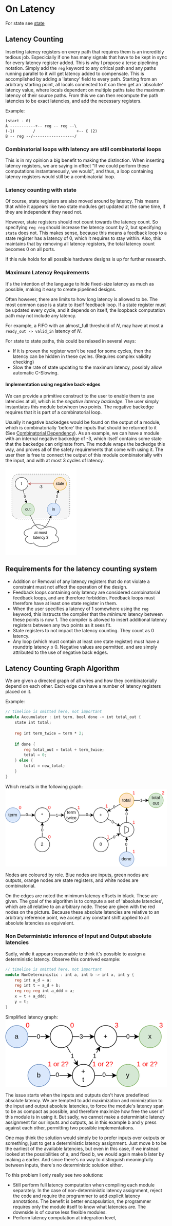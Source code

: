 # On Latency
For state see [state](state.md)

## Latency Counting
Inserting latency registers on every path that requires them is an incredibly tedious job. Especicially if one has many signals that have to be kept in sync for every latency register added. This is why I propose a terse pipelining notation. Simply add the `reg` keyword to any critical path and any paths running parallel to it will get latency added to compensate. This is accomplished by adding a 'latency' field to every path. Starting from an arbitrary starting point, all locals connected to it can then get an 'absolute' latency value, where locals dependent on multiple paths take the maximum latency of their source paths. From this we can then recompute the path latencies to be exact latencies, and add the necessary registers. 

Example:
```
(start - 0)
A -----------+-- reg -- reg --\
(-1)        /                  +-- C (2)
B -- reg --/------------------/
```

### Combinatorial loops with latency are still combinatorial loops
This is in my opinion a big benefit to making the distinction. When inserting latency registers, we are saying in effect "If we could perform these computations instantaneously, we would", and thus, a loop containing latency registers would still be a combinatorial loop. 

### Latency counting with state
Of course, state registers are also moved around by latency. This means that while it appears like two state modules get updated at the same time, if they are independent they need not. 

However, state registers should not count towards the latency count. So specifying `reg reg` should increase the latency count by 2, but specifying `state` does not. This makes sense, because this means a feedback loop to a state register has a latency of 0, which it requires to stay within. Also, this maintains that by removing all latency registers, the total latency count becomes 0 on all ports. 

If this rule holds for all possible hardware designs is up for further research. 

### Maximum Latency Requirements
It's the intention of the language to hide fixed-size latency as much as possible, making it easy to create pipelined designs. 

Often however, there are limits to how long latency is allowed to be. The most common case is a state to itself feedback loop. If a state register must be updated every cycle, and it depends on itself, the loopback computation path may not include any latency. 

For example, a FIFO with an almost_full threshold of _N_, may have at most a `ready_out -> valid_in` latency of _N_. 

For state to state paths, this could be relaxed in several ways:
- If it is proven the register won't be read for some cycles, then the latency can be hidden in these cycles. (Requires complex validity checking)
- Slow the rate of state updating to the maximum latency, possibly allow automatic C-Slowing. 

#### Implementation using negative back-edges

We can provide a primitive construct to the user to enable them to use latencies at all, which is the _negative latency backedge_. The user simply instantiates this module betwheen two points. The negative backedge requires that it is part of a combinatorial loop. 

Usually it negative backedges would be found on the output of a module, which is combinatorially 'before' the inputs that should be returned to it (See [Combinatorial Dependency](combinatorial_dependency.md)). As an example, we can have a module with an internal negative backedge of -3, which itself contains some state that the backedge can originate from. The module wraps the backedge this way, and proves all of the safety requirements that come with using it. The user then is free to connect the output of this module combinatorially with the input, and with at most 3 cycles of latency. 

![Negative Backedge Concept](images/negativeBackedgeConcept.png)

## Requirements for the latency counting system
- Addition or Removal of any latency registers that do not violate a constraint must not affect the operation of the design.
- Feedback loops containing only latency are considered combinatorial feedback loops, and are therefore forbidden. Feedback loops must therefore have at least one state register in them. 
- When the user specifies a latency of 1 somewhere using the `reg` keyword, this instructs the compiler that the _minimum_ latency between these points is now 1. The compiler is allowed to insert additional latency registers between any two points as it sees fit. 
- State registers to not impact the latency counting. They count as 0 latency. 
- Any loop (which must contain at least one state register) must have a roundtrip latency ≤ 0. Negative values are permitted, and are simply attributed to the use of negative back edges. 

## Latency Counting Graph Algorithm
We are given a directed graph of all wires and how they combinatorially depend on each other. Each edge can have a number of latency registers placed on it. 

Example: 
```Verilog
// timeline is omitted here, not important
module Accumulator : int term, bool done -> int total_out {
    state int total;

    reg int term_twice = term * 2;

    if done {
        reg total_out = total + term_twice;
        total = 0;
    } else {
        total = new_total;
    }
}
```

Which results in the following graph: 
![Example](images/example.png)

Nodes are coloured by role. Blue nodes are inputs, green nodes are outputs, orange nodes are state registers, and white nodes are combinatorial. 

On the edges are noted the minimum latency offsets in black. These are given. The goal of the algorithm is to compute a set of 'absolute latencies', which are all relative to an arbitrary node. These are given with the red nodes on the picture. Because these absolute latencies are relative to an arbitrary reference point, we accept any constant shift applied to all absolute latencies as equivalent. 

### Non Deterministic inference of Input and Output absolute latencies
Sadly, while it appears reasonable to think it's possible to assign a deterministic latency. Observe this contrived example:

```Verilog
// timeline is omitted here, not important
module NonDeterministic : int a, int b -> int x, int y {
    reg int a_d = a;
    reg int t = a_d + b;
    reg reg reg int a_ddd = a;
    x = t + a_ddd;
    y = t;
}
```

Simplified latency graph:
![Non Determinism](images/nonDeterminism.png)

The issue starts when the inputs and outputs don't have predefined absolute latency. We are tempted to add maximization and minimization to the input and output absolute latencies, to force the module's latency span to be as compact as possible, and therefore maximize how free the user of this module is in using it. But sadly, we cannot make a deterministic latency assignment for our inputs and outputs, as in this example b and y press against each other, permitting two possible implementations. 

One may think the solution would simply be to prefer inputs over outputs or something, just to get a deterministic latency assignment. Just move b to be the earliest of the available latencies, but even in this case, if we instead looked at the possibilities of a, and fixed b, we would again make b later by making a earlier. And since there's no way to distinguish meaningfully between inputs, there's no deterministic solution either. 

To this problem I only really see two solutions:
- Still perform full latency computation when compiling each module separately. In the case of non-deterministic latency assignment, reject the code and require the programmer to add explicit latency annotations. The benefit is better encapsulation, the programmer requires only the module itself to know what latencies are. The downside is of course less flexible modules. 
- Perform latency computation at integration level, 
